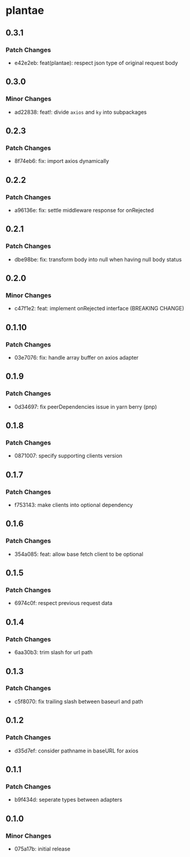 # plantae

## 0.3.1

### Patch Changes

- e42e2eb: feat(plantae): respect json type of original request body

## 0.3.0

### Minor Changes

- ad22838: feat!: divide `axios` and `ky` into subpackages

## 0.2.3

### Patch Changes

- 8f74eb6: fix: import axios dynamically

## 0.2.2

### Patch Changes

- a96136e: fix: settle middleware response for onRejected

## 0.2.1

### Patch Changes

- dbe98be: fix: transform body into null when having null body status

## 0.2.0

### Minor Changes

- c47f1e2: feat: implement onRejected interface (BREAKING CHANGE)

## 0.1.10

### Patch Changes

- 03e7076: fix: handle array buffer on axios adapter

## 0.1.9

### Patch Changes

- 0d34697: fix peerDependencies issue in yarn berry (pnp)

## 0.1.8

### Patch Changes

- 0871007: specify supporting clients version

## 0.1.7

### Patch Changes

- f753143: make clients into optional dependency

## 0.1.6

### Patch Changes

- 354a085: feat: allow base fetch client to be optional

## 0.1.5

### Patch Changes

- 6974c0f: respect previous request data

## 0.1.4

### Patch Changes

- 6aa30b3: trim slash for url path

## 0.1.3

### Patch Changes

- c5f8070: fix trailing slash between baseurl and path

## 0.1.2

### Patch Changes

- d35d7ef: consider pathname in baseURL for axios

## 0.1.1

### Patch Changes

- b9f434d: seperate types between adapters

## 0.1.0

### Minor Changes

- 075a17b: initial release

